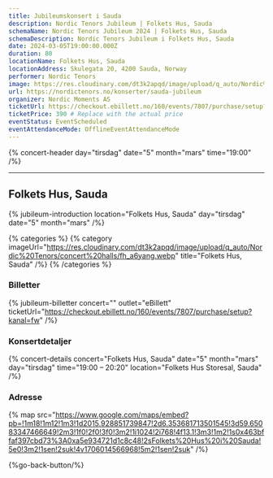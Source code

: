 ```yaml
---
title: Jubileumskonsert i Sauda
description: Nordic Tenors Jubileum | Folkets Hus, Sauda
schemaName: Nordic Tenors Jubileum 2024 | Folkets Hus, Sauda
schemaDescription: Nordic Tenors Jubileum i Folkets Hus, Sauda
date: 2024-03-05T19:00:00.000Z
duration: 80
locationName: Folkets Hus, Sauda
locationAddress: Skulegata 20, 4200 Sauda, Norway
performer: Nordic Tenors
image: https://res.cloudinary.com/dt3k2apqd/image/upload/q_auto/Nordic%20Tenors/OG%20images/Jubileum/Sauda_nqyqzy.webp
url: https://nordictenors.no/konserter/sauda-jubileum
organizer: Nordic Moments AS
ticketUrl: https://checkout.ebillett.no/160/events/7807/purchase/setup?kanal=fw
ticketPrice: 390 # Replace with the actual price
eventStatus: EventScheduled
eventAttendanceMode: OfflineEventAttendanceMode
---
```


{% concert-header day="tirsdag" date="5" month="mars" time="19:00" /%}

---

## Folkets Hus, Sauda

{% jubileum-introduction location="Folkets Hus, Sauda" day="tirsdag" date="5" month="mars" /%}

{% categories %}
{% category imageUrl="https://res.cloudinary.com/dt3k2apqd/image/upload/q_auto/Nordic%20Tenors/concert%20halls/fh_a6yang.webp" title="Folkets Hus, Sauda" /%}
{% /categories %}

### Billetter

{% jubileum-billetter concert="" outlet="eBillett" ticketUrl="https://checkout.ebillett.no/160/events/7807/purchase/setup?kanal=fw" /%}

### Konsertdetaljer

{% concert-details concert="Folkets Hus, Sauda" date="5" month="mars" day="tirsdag" time="19:00 – 20:20" location="Folkets Hus Storesal, Sauda" /%}

### Adresse

{% map src="https://www.google.com/maps/embed?pb=!1m18!1m12!1m3!1d2015.928851739847!2d6.353681713501545!3d59.65083347466649!2m3!1f0!2f0!3f0!3m2!1i1024!2i768!4f13.1!3m3!1m2!1s0x463bffaf397cbd73%3A0xa5e934721d1c8c48!2sFolkets%20Hus%20i%20Sauda!5e0!3m2!1sen!2suk!4v1706014566968!5m2!1sen!2suk" /%}

{%go-back-button/%}
